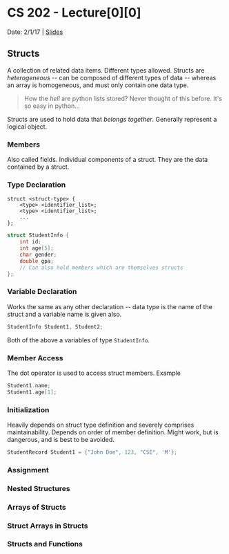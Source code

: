 # CS 202 - Lecture[0][0]
Date: 2/1/17 | [Slides](../slides/CS202_Lecture4_[C++_Structs]_02.01.pdf)

## Structs
A collection of related data items. Different types allowed. Structs
are *heterogeneous* -- can be composed of different types of data --
whereas an array is homogeneous, and must only contain one data type.

> How the *hell* are python lists stored? Never thought of this before.
It's so easy in python...

Structs are used to hold data that *belongs together*. Generally
represent a logical object.

### Members
Also called fields. Individual components of a struct. They are the
data contained by a struct.

### Type Declaration
```
struct <struct-type> {
    <type> <identifier_list>;
    <type> <identifier_list>;
    ...
};
```

```cpp
struct StudentInfo {
    int id;
    int age[5];
    char gender;
    double gpa;
    // Can also hold members which are themselves structs
};
```

### Variable Declaration
Works the same as any other declaration -- data type is the name of
the struct and a variable name is given also.
```cpp
StudentInfo Student1, Student2;
```

Both of the above a variables of type `StudentInfo`.

### Member Access
The dot operator is used to access struct members. Example

```cpp
Student1.name;
Student1.age[1];
```

### Initialization
Heavily depends on struct type definition and severely comprises
maintainability. Depends on order of member definition. Might work,
but is dangerous, and is best to be avoided.

```cpp
StudentRecord Student1 = {"John Doe", 123, "CSE", 'M'};
```

### Assignment

### Nested Structures

### Arrays of Structs

### Struct Arrays in Structs

### Structs and Functions





